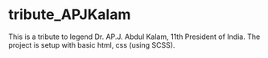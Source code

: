 # tribute_APJKalam
This is a tribute to legend Dr. AP.J. Abdul Kalam, 11th President of India. The project is setup with basic html, css (using SCSS).
